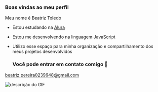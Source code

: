 ### Boas vindas ao meu perfil 

Meu nome é Beatriz Toledo

- Estou estudando na [Alura](https://www.alura.com.br)
- Estou me desenvolvendo na linguagem JavaScript
- Utilizo esse espaço para minha organização e compartilhamento dos meus projetos desenvolvidos

   ### Você pode entrar em contato comigo 💜

beatriz.pereira0239648@gmail.com

![descrição do GIF](https://media1.tenor.com/m/-7xFCtnyUCcAAAAd/uwu-ts-team-uwu.gif)

